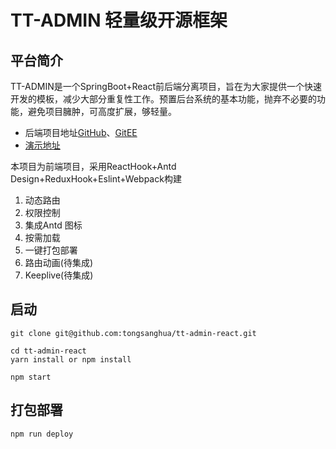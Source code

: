 # TT-ADMIN 轻量级开源框架

## 平台简介

TT-ADMIN是一个SpringBoot+React前后端分离项目，旨在为大家提供一个快速开发的模板，减少大部分重复性工作。预置后台系统的基本功能，抛弃不必要的功能，避免项目臃肿，可高度扩展，够轻量。  
* 后端项目地址[GitHub](https://github.com/tongsanghua/tt-admin-web)、[GitEE](https://gitee.com/tongsanghua/tt-admin-react)
* [演示地址](http://118.126.105.207:9090)

本项目为前端项目，采用ReactHook+Antd Design+ReduxHook+Eslint+Webpack构建

1. 动态路由
2. 权限控制
3. 集成Antd 图标
4. 按需加载
5. 一键打包部署
6. 路由动画(待集成)
7. Keeplive(待集成)

## 启动

```
git clone git@github.com:tongsanghua/tt-admin-react.git

cd tt-admin-react
yarn install or npm install

npm start
```

## 打包部署

```
npm run deploy
```
